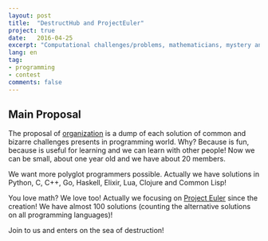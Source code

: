 ```yaml
---
layout: post
title:  "DestructHub and ProjectEuler"
project: true
date:   2016-04-25
excerpt: "Computational challenges/problems, mathematicians, mystery and hacking."
lang: en
tag:
- programming
- contest
comments: false
---
```


## Main Proposal

The proposal of [organization](https://www.github.com/DestructHub) is a dump of each solution of common and bizarre challenges presents in programming world. Why? Because is fun, because is useful for learning and we can learn with other people! Now we can be small, about one year old and we have about 20 members.

We want more polyglot programmers possible. Actually we have solutions in Python, C, C++, Go, Haskell, Elixir, Lua, Clojure and Common Lisp!

You love math? We love too! Actually we focusing on [Project Euler](https://www.github.com/DestructHub/ProjectEuler) since the creation! We have almost 100 solutions (counting the alternative solutions on all programming languages)!

Join to us and enters on the sea of destruction!

